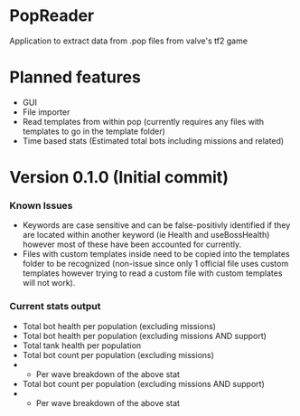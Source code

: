 # PopReader
 Application to extract data from .pop files from valve's tf2 game
 
 # Planned features
 * GUI
 * File importer
 * Read templates from within pop (currently requires any files with templates to go in the template folder)
 * Time based stats (Estimated total bots including missions and related)

# Version 0.1.0 (Initial commit)
### Known Issues
* Keywords are case sensitive and can be false-positivly identified if they are located within another keyword (ie Health and useBossHealth) however most of these have been accounted for currently.
* Files with custom templates inside need to be copied into the templates folder to be recognized (non-issue since only 1 official file uses custom templates however trying to read a custom file with custom templates will not work).

### Current stats output
* Total bot health per population (excluding missions)
* Total bot health per population (excluding missions AND support)
* Total tank health per population
* Total bot count per population (excluding missions)
* * Per wave breakdown of the above stat
* Total bot count per population (excluding missions AND support)
* * Per wave breakdown of the above stat
